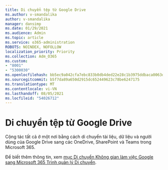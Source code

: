 ```yaml
---
title: Di chuyển tệp từ Google Drive
ms.author: v-smandalika
author: v-smandalika
manager: dansimp
ms.date: 01/29/2021
ms.audience: Admin
ms.topic: article
ms.service: o365-administration
ROBOTS: NOINDEX, NOFOLLOW
localization_priority: Priority
ms.collection: Adm_O365
ms.custom:
- "8001"
- "5300030"
ms.openlocfilehash: bb5ec9a042cfa7ebc833b0db4ded22e28c1b3975ddbaca0063d4476896795ba0
ms.sourcegitcommit: b5f7da89a650d2915dc652449623c78be6247175
ms.translationtype: MT
ms.contentlocale: vi-VN
ms.lasthandoff: 08/05/2021
ms.locfileid: "54026712"
---
```

# <a name="migrate-files-from-google-drive"></a>Di chuyển tệp từ Google Drive

Cộng tác tất cả ở một nơi bằng cách di chuyển tài liệu, dữ liệu và người dùng của Google Drive sang các OneDrive, SharePoint và Teams trong Microsoft 365.

Để biết thêm thông tin, xem [mục Di chuyển Không gian làm việc Google sang Microsoft 365 Trình quản lý Di chuyển](/sharepointmigration/mm-google-overview).
